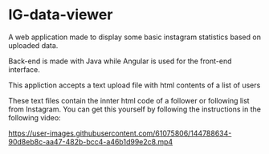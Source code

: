 # IG-data-viewer
A web application made to display some basic instagram statistics based on uploaded data.

Back-end is made with Java while Angular is used for the front-end interface.

This appliction accepts a text upload file with html contents of a list of users

These text files contain the innter html code of a follower or following list from Instagram.
You can get this yourself by following the instructions in the following video:

https://user-images.githubusercontent.com/61075806/144788634-90d8eb8c-aa47-482b-bcc4-a46b1d99e2c8.mp4
